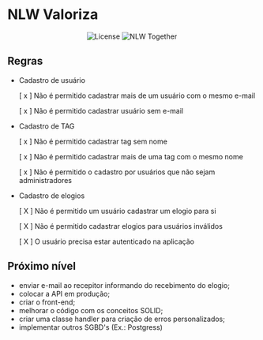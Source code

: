 # NLW Valoriza

<p align="center">
  <img alt="License" src="https://img.shields.io/static/v1?label=license&message=MIT&color=8257E5&labelColor=000000">

  <img src="https://img.shields.io/static/v1?label=NLW&message=Together&color=8257E5&labelColor=000000" alt="NLW Together" />
</p>

## Regras

- Cadastro de usuário

  [ x ] Não é permitido cadastrar mais de um usuário com o mesmo e-mail

  [ x ] Não é permitido cadastrar usuário sem e-mail

- Cadastro de TAG

  [ x ] Não é permitido cadastrar tag sem nome

  [ x ] Não é permitido cadastrar mais de uma tag com o mesmo nome

  [ x ] Não é permitido o cadastro por usuários que não sejam administradores

- Cadastro de elogios

  [ X ] Não é permitido um usuário cadastrar um elogio para si

  [ X ] Não é permitido cadastrar elogios para usuários inválidos

  [ X ] O usuário precisa estar autenticado na aplicação


## Próximo nível

- enviar e-mail ao recepitor informando do recebimento do elogio;
- colocar a API em produção;
- criar o front-end;
- melhorar o código com os conceitos SOLID;
- criar uma classe handler para criação de erros personalizados;
- implementar outros SGBD's (Ex.: Postgress)
